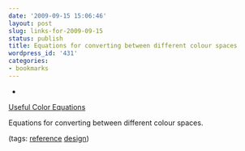 ```yaml
---
date: '2009-09-15 15:06:46'
layout: post
slug: links-for-2009-09-15
status: publish
title: Equations for converting between different colour spaces
wordpress_id: '431'
categories:
- bookmarks
---
```


  * 
                

[Useful Color Equations](http://brucelindbloom.com/index.html?Math.html)


                

Equations for converting between different colour spaces.


                

(tags: [reference](http://delicious.com/eob/reference) [design](http://delicious.com/eob/design))


            

